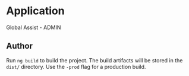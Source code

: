 # Application
Global Assist - ADMIN

## Author

Run `ng build` to build the project. The build artifacts will be stored in the `dist/` directory. Use the `-prod` flag for a production build.